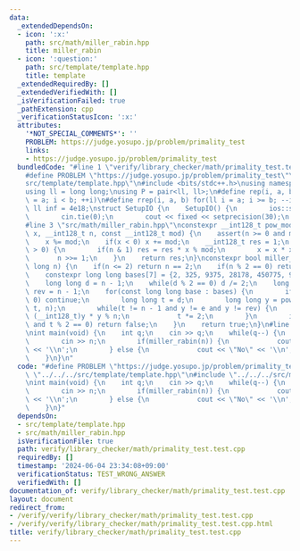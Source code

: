 ```yaml
---
data:
  _extendedDependsOn:
  - icon: ':x:'
    path: src/math/miller_rabin.hpp
    title: miller_rabin
  - icon: ':question:'
    path: src/template/template.hpp
    title: template
  _extendedRequiredBy: []
  _extendedVerifiedWith: []
  _isVerificationFailed: true
  _pathExtension: cpp
  _verificationStatusIcon: ':x:'
  attributes:
    '*NOT_SPECIAL_COMMENTS*': ''
    PROBLEM: https://judge.yosupo.jp/problem/primality_test
    links:
    - https://judge.yosupo.jp/problem/primality_test
  bundledCode: "#line 1 \"verify/library_checker/math/primality_test.test.cpp\"\n\
    #define PROBLEM \"https://judge.yosupo.jp/problem/primality_test\"\n#line 2 \"\
    src/template/template.hpp\"\n#include <bits/stdc++.h>\nusing namespace std;\n\
    using ll = long long;\nusing P = pair<ll, ll>;\n#define rep(i, a, b) for(ll i\
    \ = a; i < b; ++i)\n#define rrep(i, a, b) for(ll i = a; i >= b; --i)\nconstexpr\
    \ ll inf = 4e18;\nstruct SetupIO {\n    SetupIO() {\n        ios::sync_with_stdio(0);\n\
    \        cin.tie(0);\n        cout << fixed << setprecision(30);\n    }\n} setup_io;\n\
    #line 3 \"src/math/miller_rabin.hpp\"\nconstexpr __int128_t pow_mod_128(__int128_t\
    \ x, __int128_t n, const __int128_t mod) {\n    assert(n >= 0 and mod >= 1);\n\
    \    x %= mod;\n    if(x < 0) x += mod;\n    __int128_t res = 1;\n    while(n\
    \ > 0) {\n        if(n & 1) res = res * x % mod;\n        x = x * x % mod;\n \
    \       n >>= 1;\n    }\n    return res;\n}\nconstexpr bool miller_rabin(long\
    \ long n) {\n    if(n <= 2) return n == 2;\n    if(n % 2 == 0) return false;\n\
    \    constexpr long long bases[7] = {2, 325, 9375, 28178, 450775, 9780504, 1795265022};\n\
    \    long long d = n - 1;\n    while(d % 2 == 0) d /= 2;\n    long long e = 1,\
    \ rev = n - 1;\n    for(const long long base : bases) {\n        if(base % n ==\
    \ 0) continue;\n        long long t = d;\n        long long y = pow_mod_128(base,\
    \ t, n);\n        while(t != n - 1 and y != e and y != rev) {\n            y =\
    \ (__int128_t)y * y % n;\n            t *= 2;\n        }\n        if(y != rev\
    \ and t % 2 == 0) return false;\n    }\n    return true;\n}\n#line 4 \"verify/library_checker/math/primality_test.test.cpp\"\
    \nint main(void) {\n    int q;\n    cin >> q;\n    while(q--) {\n        ll n;\n\
    \        cin >> n;\n        if(miller_rabin(n)) {\n            cout << \"Yes\"\
    \ << '\\n';\n        } else {\n            cout << \"No\" << '\\n';\n        }\n\
    \    }\n}\n"
  code: "#define PROBLEM \"https://judge.yosupo.jp/problem/primality_test\"\n#include\
    \ \"../../../src/template/template.hpp\"\n#include \"../../../src/math/miller_rabin.hpp\"\
    \nint main(void) {\n    int q;\n    cin >> q;\n    while(q--) {\n        ll n;\n\
    \        cin >> n;\n        if(miller_rabin(n)) {\n            cout << \"Yes\"\
    \ << '\\n';\n        } else {\n            cout << \"No\" << '\\n';\n        }\n\
    \    }\n}"
  dependsOn:
  - src/template/template.hpp
  - src/math/miller_rabin.hpp
  isVerificationFile: true
  path: verify/library_checker/math/primality_test.test.cpp
  requiredBy: []
  timestamp: '2024-06-04 23:34:08+09:00'
  verificationStatus: TEST_WRONG_ANSWER
  verifiedWith: []
documentation_of: verify/library_checker/math/primality_test.test.cpp
layout: document
redirect_from:
- /verify/verify/library_checker/math/primality_test.test.cpp
- /verify/verify/library_checker/math/primality_test.test.cpp.html
title: verify/library_checker/math/primality_test.test.cpp
---
```

